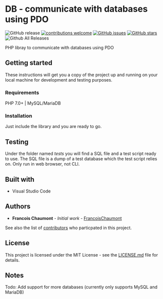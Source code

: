 # DB - communicate with databases using PDO

![GitHub release](https://img.shields.io/github/release/FrancoisChaumont/db.svg)
[![contributions welcome](https://img.shields.io/badge/contributions-welcome-brightgreen.svg?style=flat)](https://github.com/FrancoisChaumont/db/issues)
[![GitHub issues](https://img.shields.io/github/issues/FrancoisChaumont/db.svg)](https://github.com/FrancoisChaumont/db/issues)
[![GitHub stars](https://img.shields.io/github/stars/FrancoisChaumont/db.svg)](https://github.com/FrancoisChaumont/db/stargazers)
![Github All Releases](https://img.shields.io/github/downloads/FrancoisChaumont/db/total.svg)

PHP libray to communicate with databases using PDO

## Getting started
These instructions will get you a copy of the project up and running on your local machine for development and testing purposes.

### Requirements
PHP 7.0+ | MySQL/MariaDB 

### Installation
Just include the library and you are ready to go.

## Testing
Under the folder named *tests* you will find a SQL file and a test script ready to use.
The SQL file is a dump of a test database which the test script relies on.
Only run in web browser, not CLI.

## Built with
* Visual Studio Code

## Authors
* **Francois Chaumont** - *Initial work* - [FrancoisChaumont](https://github.com/FrancoisChaumont)

See also the list of [contributors](https://github.com/FrancoisChaumont/db/graphs/contributors) who particpated in this project.

## License
This project is licensed under the MIT License - see the [LICENSE.md](LICENSE.md) file for details.

## Notes
Todo: Add support for more databases (currently only supports MySQL and MariaDB)

